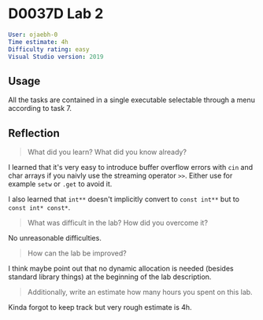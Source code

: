 # D0037D Lab 2

```yaml
User: ojaebh-0  
Time estimate: 4h
Difficulty rating: easy
Visual Studio version: 2019
```

## Usage

All the tasks are contained in a single executable selectable through a menu according to task 7.

## Reflection

> What did you learn? What did you know already?

I learned that it's very easy to introduce buffer overflow errors with `cin` and char arrays if you
naivly use the streaming operator `>>`. Either use for example `setw` or `.get` to avoid it.

I also learned that `int**` doesn't implicitly convert to `const int**` but to `const int* const*`.

> What was difficult in the lab? How did you overcome it?

No unreasonable difficulties.

> How can the lab be improved?

I think maybe point out that no dynamic allocation is needed (besides standard library things) 
at the beginning of the lab description.

> Additionally, write an estimate how many hours you spent on this lab.

Kinda forgot to keep track but very rough estimate is 4h.